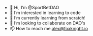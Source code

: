 - 👋 Hi, I’m @SportBetDAO
- 👀 I’m interested in learning to code
- 🌱 I’m currently learning from scratch!
- 💞️ I’m looking to collaborate on DAO's
- 📫 How to reach me alex@foxknight.io

<!---
SportBetDAO/SportBetDAO is a ✨ special ✨ repository because its `README.md` (this file) appears on your GitHub profile.
You can click the Preview link to take a look at your changes.
--->
